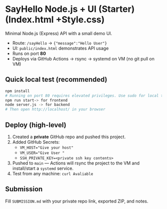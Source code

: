 # SayHello Node.js + UI (Starter)(Index.html +Style.css)

Minimal Node.js (Express) API with a small demo UI.
- Route: `/sayHello` -> `{"message":"Hello User"}`
- UI: `public/index.html` demonstrates API usage
- Runs on port **80**
- Deploys via GitHub Actions -> rsync -> systemd on VM (no git pull on VM)

## Quick local test (recommended)
```bash
npm install
# Running on port 80 requires elevated privileges. Use sudo for local test:
npm run start-> for frontend
node server.js -> for backend
# Then open http://localhost/ in your browser
```

## Deploy (high-level)
1. Created a **private** GitHub repo and pushed this project.
2. Added GitHub Secrets:
   - `VM_HOST="Give your host"`
   - `VM_USER="Give User "`
   - `SSH_PRIVATE_KEY=<private ssh key contents>`
3. Pushed to `main` — Actions will rsync the project to the VM and install/start a `systemd` service.
4. Test from any machine: `curl Avaliable`

## Submission
Fill `SUBMISSION.md` with your private repo link, exported ZIP, and notes.
